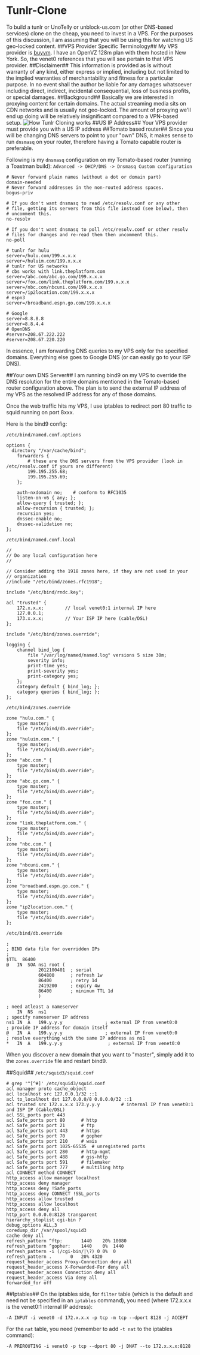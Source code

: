 Tunlr-Clone
===========
To build a tunlr or UnoTelly or unblock-us.com (or other DNS-based services) clone on the cheap, you need to invest in a VPS.
For the purposes of this discussion, I am assuming that you will be using this for watching US geo-locked content.
##VPS Provider Specific Terminology##
My VPS provider is [buyvm](http://buyvm.net/). I have an OpenVZ 128m plan with them hosted in New York. So, the venet0 references that
you will see pertain to that VPS provider.
##Disclaimer##
This information is provided as is without warranty of any kind, either express or implied, including but not limited to the implied warranties of merchantability and fitness for a particular purpose. In no event shall the author be liable for any damages whatsoever including direct, indirect, incidental consequential, loss of business profits, or special damages.
##Background##
Basically we are interested in proxying content for certain domains. The actual streaming media sits on CDN
networks and is usually not geo-locked. The amount of proxying we'll end up doing will be relatively
insignificant compared to a VPN-based setup.
![How Tunlr Cloning works](https://raw.github.com/corporate-gadfly/Tunlr-Clone/master/tunlr-clone.png)
##US IP Address##
Your VPS provider must provide you with a US IP address
##Tomato based router##
Since you will be changing DNS servers to point to your "own" DNS, it makes sense to run `dnsmasq` on your router,
therefore having a Tomato capable router is preferable.

Following is my `dnsmasq` configuration on my Tomato-based router (running a Toastman build):
`Advanced -> DHCP/DNS -> Dnsmasq Custom configuration`

    # Never forward plain names (without a dot or domain part)
    domain-needed
    # Never forward addresses in the non-routed address spaces.
    bogus-priv
    
    # If you don't want dnsmasq to read /etc/resolv.conf or any other
    # file, getting its servers from this file instead (see below), then
    # uncomment this.
    no-resolv
    
    # If you don't want dnsmasq to poll /etc/resolv.conf or other resolv
    # files for changes and re-read them then uncomment this.
    no-poll
    
    # tunlr for hulu
    server=/hulu.com/199.x.x.x
    server=/huluim.com/199.x.x.x
    # tunlr for US networks
    # cbs works with link.theplatform.com
    server=/abc.com/abc.go.com/199.x.x.x
    server=/fox.com/link.theplatform.com/199.x.x.x
    server=/nbc.com/nbcuni.com/199.x.x.x
    server=/ip2location.com/199.x.x.x
    # espn3 
    server=/broadband.espn.go.com/199.x.x.x
    
    # Google
    server=8.8.8.8
    server=8.8.4.4
    # OpenDNS
    #server=208.67.222.222
    #server=208.67.220.220
In essence, I am forwarding DNS queries to my VPS only for the specified domains. Everything else goes to Google DNS
(or can easily go to your ISP DNS).

##Your own DNS Server##
I am running bind9 on my VPS to override the DNS resolution for the entire domains mentioned in the Tomato-based router configuration above.
The plan is to send the external IP address of my VPS as the resolved IP address for any of those domains.

Once the web traffic hits my VPS, I use iptables to redirect port 80 traffic to squid running on port 8xxx.

Here is the bind9 config:

`/etc/bind/named.conf.options`

    options {
      directory "/var/cache/bind";
    	forwarders {
            # these are the DNS servers from the VPS provider (look in /etc/resolv.conf if yours are different)
    		199.195.255.68;
    		199.195.255.69;
    	};
    
    	auth-nxdomain no;    # conform to RFC1035
    	listen-on-v6 { any; };
    	allow-query { trusted; };
    	allow-recursion { trusted; };
    	recursion yes;
    	dnssec-enable no;
    	dnssec-validation no;
    };

`/etc/bind/named.conf.local`

    //
    // Do any local configuration here
    //
    
    // Consider adding the 1918 zones here, if they are not used in your
    // organization
    //include "/etc/bind/zones.rfc1918";
    
    include "/etc/bind/rndc.key";
    
    acl "trusted" {
        172.x.x.x;        // local venet0:1 internal IP here
        127.0.0.1;
        173.x.x.x;        // Your ISP IP here (cable/DSL)
    };
    
    include "/etc/bind/zones.override";
    
    logging {
        channel bind_log {
            file "/var/log/named/named.log" versions 5 size 30m;
            severity info;
            print-time yes;
            print-severity yes;
            print-category yes;
        };
        category default { bind_log; };
        category queries { bind_log; };
    };

`/etc/bind/zones.override`

    zone "hulu.com." {
        type master;
        file "/etc/bind/db.override";
    };
    zone "huluim.com." {
        type master;
        file "/etc/bind/db.override";
    };
    zone "abc.com." {
        type master;
        file "/etc/bind/db.override";
    };
    zone "abc.go.com." {
        type master;
        file "/etc/bind/db.override";
    };
    zone "fox.com." {
        type master;
        file "/etc/bind/db.override";
    };
    zone "link.theplatform.com." {
        type master;
        file "/etc/bind/db.override";
    };
    zone "nbc.com." {
        type master;
        file "/etc/bind/db.override";
    };
    zone "nbcuni.com." {
        type master;
        file "/etc/bind/db.override";
    };
    zone "broadband.espn.go.com." {
        type master;
        file "/etc/bind/db.override";
    };
    zone "ip2location.com." {
        type master;
        file "/etc/bind/db.override";
    };

`/etc/bind/db.override`

    ;
    ; BIND data file for overridden IPs
    ;
    $TTL  86400
    @   IN  SOA ns1 root (
                2012100401  ; serial
                604800      ; refresh 1w
                86400       ; retry 1d
                2419200     ; expiry 4w
                86400       ; minimum TTL 1d
                )
    
    ; need atleast a nameserver
        IN  NS  ns1
    ; specify nameserver IP address
    ns1 IN  A   199.y.y.y                ; external IP from venet0:0
    ; provide IP address for domain itself
    @   IN  A   199.y.y.y                ; external IP from venet0:0
    ; resolve everything with the same IP address as ns1
    *   IN  A   199.y.y.y                 ; external IP from venet0:0

When you discover a new domain that you want to "master", simply add it to the `zones.override` file and restart bind9.

##Squid##
`/etc/squid3/squid.conf`

    # grep '^[^#]' /etc/squid3/squid.conf
    acl manager proto cache_object
    acl localhost src 127.0.0.1/32 ::1
    acl to_localhost dst 127.0.0.0/8 0.0.0.0/32 ::1
    acl trusted src 172.x.x.x 173.y.y.y        # internal IP from venet0:1 and ISP IP (Cable/DSL)
    acl SSL_ports port 443
    acl Safe_ports port 80  	# http
    acl Safe_ports port 21		# ftp
    acl Safe_ports port 443		# https
    acl Safe_ports port 70		# gopher
    acl Safe_ports port 210		# wais
    acl Safe_ports port 1025-65535	# unregistered ports
    acl Safe_ports port 280		# http-mgmt
    acl Safe_ports port 488		# gss-http
    acl Safe_ports port 591		# filemaker
    acl Safe_ports port 777		# multiling http
    acl CONNECT method CONNECT
    http_access allow manager localhost
    http_access deny manager
    http_access deny !Safe_ports
    http_access deny CONNECT !SSL_ports
    http_access allow trusted
    http_access allow localhost
    http_access deny all
    http_port 0.0.0.0:8128 transparent
    hierarchy_stoplist cgi-bin ?
    debug_options ALL,3
    coredump_dir /var/spool/squid3
    cache deny all
    refresh_pattern ^ftp:    	1440	20%	10080
    refresh_pattern ^gopher:	1440	0%	1440
    refresh_pattern -i (/cgi-bin/|\?) 0	0%	0
    refresh_pattern .		0	20%	4320
    request_header_access Proxy-Connection deny all
    request_header_access X-Forwarded-For deny all
    request_header_access Connection deny all
    request_header_access Via deny all
    forwarded_for off

##Iptables##
On the iptables side, for `filter` table (which is the default and need not be specified in an `iptables` command), you need (where 172.x.x.x is the venet0:1 internal IP address):

    -A INPUT -i venet0 -d 172.x.x.x -p tcp -m tcp --dport 8128 -j ACCEPT

For the `nat` table, you need (remember to add `-t nat` to the iptables command):

    -A PREROUTING -i venet0 -p tcp --dport 80 -j DNAT --to 172.x.x.x:8128
